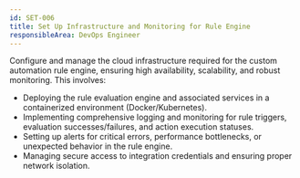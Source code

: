 ```yaml
---
id: SET-006
title: Set Up Infrastructure and Monitoring for Rule Engine
responsibleArea: DevOps Engineer
---
```

Configure and manage the cloud infrastructure required for the custom automation rule engine, ensuring high availability, scalability, and robust monitoring. This involves:
*   Deploying the rule evaluation engine and associated services in a containerized environment (Docker/Kubernetes).
*   Implementing comprehensive logging and monitoring for rule triggers, evaluation successes/failures, and action execution statuses.
*   Setting up alerts for critical errors, performance bottlenecks, or unexpected behavior in the rule engine.
*   Managing secure access to integration credentials and ensuring proper network isolation.